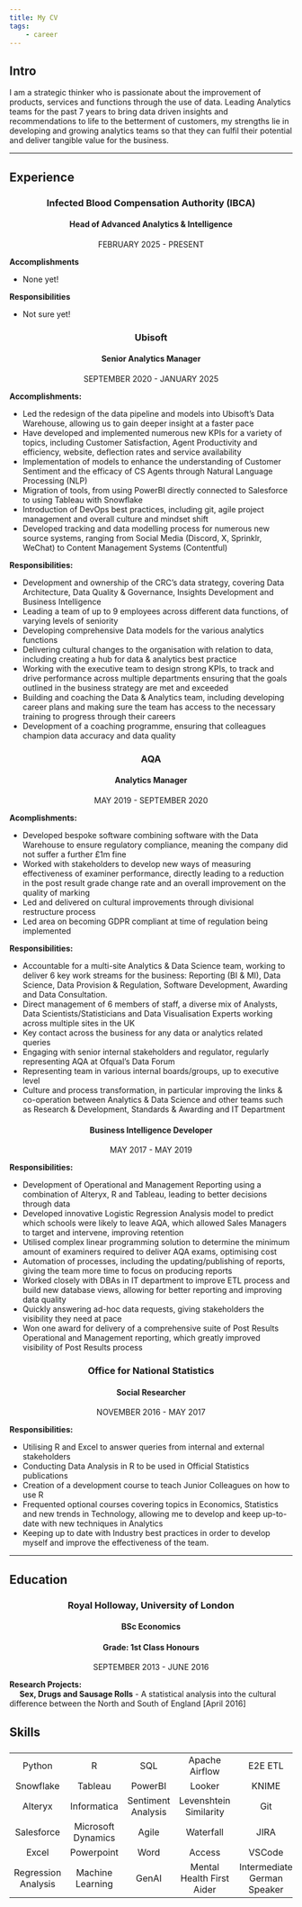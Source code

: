 ```yaml
---
title: My CV
tags:
    - career
---
```


## Intro
I am a strategic thinker who is passionate about the improvement of products, services and functions through the use of data. Leading Analytics teams for the past 7 years to bring data driven insights and recommendations to life to the betterment of customers, my strengths lie in developing and growing analytics teams so that they can fulfil their potential and deliver tangible value for the business.

____

## Experience
<center>
<h3><b> Infected Blood Compensation Authority (IBCA) </b> </h3>
<h4> Head of Advanced Analytics & Intelligence </h4>
FEBRUARY 2025 - PRESENT</br>
</center>


**Accomplishments**</br>
- None yet!

**Responsibilities**</br>
- Not sure yet!
<center>
<h3><b>  Ubisoft </b> </h3>
<h4> Senior Analytics Manager </h4>
SEPTEMBER 2020  - JANUARY 2025</br>
</center>

**Accomplishments:**</br>
- Led the redesign of the data pipeline and models into Ubisoft’s Data Warehouse, allowing us to gain deeper insight at a faster pace
- Have developed and implemented numerous new KPIs for a variety of topics, including Customer Satisfaction, Agent Productivity and efficiency, website, deflection rates and service availability
- Implementation of models to enhance the understanding of Customer Sentiment and the efficacy of CS Agents through Natural Language Processing (NLP)
- Migration of tools, from using PowerBI directly connected to Salesforce to using Tableau with Snowflake
- Introduction of DevOps best practices, including git, agile project management and overall culture and mindset shift
- Developed tracking and data modelling process for numerous new source systems, ranging from Social Media (Discord, X, Sprinklr, WeChat) to Content Management Systems (Contentful)</br>

**Responsibilities:** </br>
- Development and ownership of the CRC’s data strategy, covering Data Architecture, Data Quality & Governance, Insights Development and Business Intelligence
- Leading a team of up to 9 employees across different data functions, of varying levels of seniority
- Developing comprehensive Data models for the various analytics functions
- Delivering cultural changes to the organisation with relation to data, including creating a hub for data & analytics best practice
- Working with the executive team to design strong KPIs, to track and drive performance across multiple departments ensuring that the goals outlined in the business strategy are met and exceeded 
- Building and coaching the Data & Analytics team, including developing career plans and making sure the team has access to the necessary training to progress through their careers
- Development of a coaching programme, ensuring that colleagues   champion data accuracy and data quality 

<center>
<h3><b>  AQA </b> </h3>
<h4> Analytics Manager </h4>
MAY 2019  - SEPTEMBER 2020 </br>
</center>

**Acomplishments:**</br>
- Developed bespoke software combining software with the Data Warehouse to ensure regulatory compliance, meaning the company did not suffer a further £1m fine
- Worked with stakeholders to develop new ways of measuring effectiveness of examiner performance, directly leading to a reduction in the post result grade change rate and an overall improvement on the quality of marking
- Led and delivered on cultural improvements through divisional restructure process
- Led area on becoming GDPR compliant at time of regulation being implemented

**Responsibilities:**
- Accountable for a multi-site Analytics & Data Science team, working to deliver 6 key work streams for the business: Reporting (BI & MI), Data Science, Data Provision & Regulation, Software Development, Awarding and Data Consultation.
- Direct management of 6 members of staff, a diverse mix of Analysts, Data Scientists/Statisticians and Data Visualisation Experts working across multiple sites in the UK
- Key contact across the business for any data or analytics related queries
- Engaging with senior internal stakeholders and regulator, regularly representing AQA at Ofqual’s Data Forum
- Representing team in various internal boards/groups, up to executive level
- Culture and process transformation, in particular improving the links & co-operation between Analytics & Data Science and other teams such as Research & Development, Standards & Awarding and IT Department

<center>
<h4> Business Intelligence Developer </h4>
MAY 2017  - MAY 2019 </br>
</center>

**Responsibilities:**
- Development of Operational and Management Reporting using a combination of Alteryx, R and Tableau, leading to better decisions through data
- Developed innovative Logistic Regression Analysis model to predict which schools were likely to leave AQA, which allowed Sales Managers to target and intervene, improving retention
- Utilised complex linear programming solution to determine the minimum amount of examiners required to deliver AQA exams, optimising cost
- Automation of processes, including the updating/publishing of reports, giving the team more time to focus on producing reports
- Worked closely with DBAs in IT department to improve ETL process and build new database views, allowing for better reporting and improving data quality
- Quickly answering ad-hoc data requests, giving stakeholders the visibility they need at pace
- Won one award for delivery of a comprehensive suite of Post Results Operational and Management reporting, which greatly improved visibility of Post Results process

<center>
<h3><b>  Office for National Statistics </b> </h3>
<h4> Social Researcher </h4>
NOVEMBER 2016 - MAY 2017 </br>
</center>

**Responsibilities:**
- Utilising R and Excel to answer queries from internal and external stakeholders
- Conducting Data Analysis in R to be used in Official Statistics publications
- Creation of a development course to teach Junior Colleagues on how to use R
- Frequented optional courses covering topics in Economics, Statistics and new trends in Technology, allowing me to develop and keep up-to-date with new techniques in Analytics
- Keeping up to date with Industry best practices in order to develop myself and improve the effectiveness of the team.


____
## Education
<center>
<h3><b>  Royal Holloway, University of London </b> </h3>
<h4> BSc Economics </h4>
<h4> Grade: 1st Class Honours </h4>
SEPTEMBER 2013 - JUNE 2016 </br>
</center>

**Research Projects:** </Br>
&emsp; **Sex, Drugs and Sausage Rolls** - A statistical analysis into the cultural difference between the North and South of England [April 2016]

## Skills
<p align=center style="font-size:24px;">

|       |       |       | | | 
| :-----: | :-----: | :-----: |  :-----: |  :-----: | 
| Python | R | SQL | Apache Airflow | E2E ETL |
| Snowflake |  Tableau | PowerBI | Looker | KNIME | 
| Alteryx | Informatica | Sentiment Analysis | Levenshtein Similarity | Git |
| Salesforce | Microsoft Dynamics | Agile | Waterfall | JIRA | 
| Excel | Powerpoint | Word | Access | VSCode | 
| Regression Analysis | Machine Learning | GenAI | Mental Health First Aider | Intermediate German Speaker | 





</p>